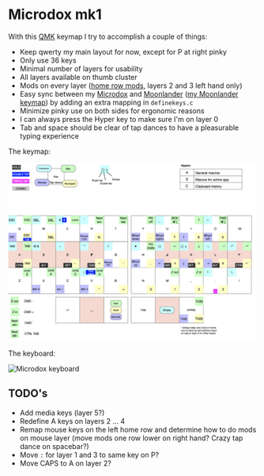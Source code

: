 # Microdox mk1

With this [QMK](https://beta.docs.qmk.fm) keymap I try to accomplish a couple of things:

- Keep qwerty my main layout for now, except for P at right pinky
- Only use 36 keys
- Minimal number of layers for usability
- All layers available on thumb cluster
- Mods on every layer ([home row mods](https://precondition.github.io/home-row-mods), layers 2 and 3 left hand only)
- Easy sync between my [Microdox](https://boardsource.xyz/store/5f2e7e4a2902de7151494f92) and [Moonlander](https://www.zsa.io/moonlander/) ([my Moonlander keymap](https://github.com/reinier/moonlander-mk1)) by adding an extra mapping in `definekeys.c`
- Minimize pinky use on both sides for ergonomic reasons
- I can always press the Hyper key to make sure I'm on layer 0
- Tab and space should be clear of tap dances to have a pleasurable typing experience

The keymap:

![Keymap microdox](./keymap.png?raw=true)

The keyboard:

![Microdox keyboard](./microdox.png?raw=true)

## TODO's
- Add media keys (layer 5?)
- Redefine A keys on layers 2 … 4
- Remap mouse keys on the left home row and determine how to do mods on mouse layer (move mods one row lower on right hand? Crazy tap dance on spacebar?)
- Move `:` for layer 1 and 3 to same key on P?
- Move CAPS to A on layer 2?